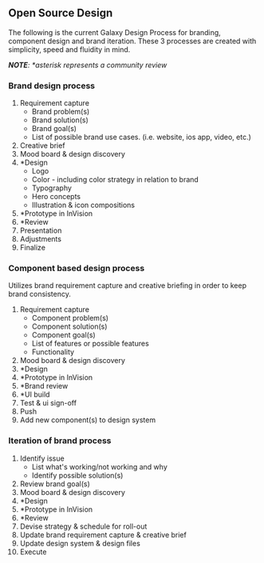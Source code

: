## Open Source Design

The following is the current Galaxy Design Process for branding, component design and brand iteration. These 3 processes are created with simplicity, speed and fluidity in mind.

_**NOTE**: *asterisk represents a community review_

### Brand design process

1. Requirement capture
    - Brand problem(s)
    - Brand solution(s)
    - Brand goal(s)
    - List of possible brand use cases. (i.e. website, ios app, video, etc.)
2. Creative brief
3. Mood board & design discovery
4. *Design
    - Logo
    - Color - including color strategy in relation to brand
    - Typography
    - Hero concepts
    - Illustration & icon compositions
5. *Prototype in InVision
6. *Review
7. Presentation
8. Adjustments
9. Finalize

### Component based design process
Utilizes brand requirement capture and creative briefing in order to keep brand consistency.

1. Requirement capture
    - Component problem(s)
    - Component solution(s)
    - Component goal(s)
    - List of features or possible features
    - Functionality
2. Mood board & design discovery
4. *Design
5. *Prototype in InVision
6. *Brand review
7. *UI build
8. Test & ui sign-off
9. Push
10. Add new component(s) to design system

### Iteration of brand process

1. Identify issue
    - List what's working/not working and why
    - Identify possible solution(s)
2. Review brand goal(s)
3. Mood board & design discovery
4. *Design
5. *Prototype in InVision
6. *Review
7. Devise strategy & schedule for roll-out
8. Update brand requirement capture & creative brief
9. Update design system & design files
10. Execute

